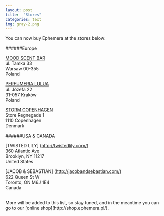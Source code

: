 ```yaml
---
layout: post
title:  "Stores"
categories: text
img: gray-2.png
---
```


You can now buy Ephemera at the stores below:

######Europe

[MOOD SCENT BAR](http://moodscentbar.com/en/)      
ul. Tamka 33  
Warsaw 00-355  
Poland

[PERFUMERIA LULUA](http://www.lulua.pl/en/)  
ul. Józefa 22  
31-057 Kraków  
Poland

[STORM COPENHAGEN](http://www.stormfashion.dk/)  
Store Regnegade 1  
1110 Copenhagen  
Denmark

######USA & CANADA

[TWISTED LILY] (http://twistedlily.com/)  
360 Atlantic Ave  
Brooklyn, NY 11217  
United States

[JACOB & SEBASTIAN] (http://jacobandsebastian.com/)  
622 Queen St W <br>
Toronto, ON M6J 1E4  <br>
Canada
  
<br>
More will be added to this list, so stay tuned, and in the meantime you can go to our [online shop](http://shop.ephemera.pl/).